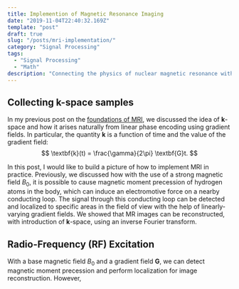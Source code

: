 ```yaml
---
title: Implemention of Magnetic Resonance Imaging
date: "2019-11-04T22:40:32.169Z"
template: "post"
draft: true
slug: "/posts/mri-implementation/"
category: "Signal Processing"
tags:
  - "Signal Processing"
  - "Math"
description: "Connecting the physics of nuclear magnetic resonance with MRI."
---
```


## Collecting $\textbf{k}$-space samples
In my previous post on the [foundations of MRI](https://www.alanqwang.com/posts/mr-imaging/), we discussed the idea of $\textbf{k}$-space and how it arises naturally from linear phase encoding using gradient fields. In particular, the quantity $\textbf{k}$ is a function of time and the value of the gradient field:
$$
\textbf{k}(t) = \frac{\gamma}{2\pi} \textbf{G}t.
$$

In this post, I would like to build a picture of how to implement MRI in practice. Previously, we discussed how with the use of a strong magnetic field $B_0$, it is possible to cause magnetic moment precession of hydrogen atoms in the body, which can induce an electromotive force on a nearby conducting loop. The signal through this conducting loop can be detected and localized to specific areas in the field of view with the help of linearly-varying gradient fields. We showed that MR images can be reconstructed, with introduction of $\textbf{k}$-space, using an inverse Fourier transform.


## Radio-Frequency (RF) Excitation
With a base magnetic field $B_0$ and a gradient field $\textbf{G}$, we can detect magnetic moment precession and perform localization for image reconstruction. However, 

